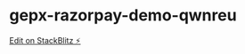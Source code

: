 # gepx-razorpay-demo-qwnreu

[Edit on StackBlitz ⚡️](https://stackblitz.com/edit/gepx-razorpay-demo-qwnreu)